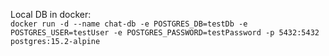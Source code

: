 Local DB in docker:  
`docker run -d --name chat-db -e POSTGRES_DB=testDb -e POSTGRES_USER=testUser -e POSTGRES_PASSWORD=testPassword -p 5432:5432 postgres:15.2-alpine`